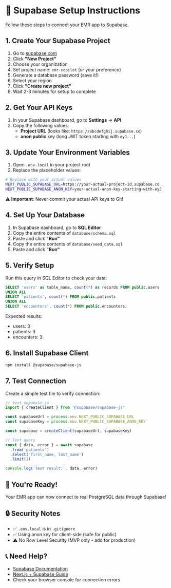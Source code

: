 # 🚀 Supabase Setup Instructions

Follow these steps to connect your EMR app to Supabase.

## 1. Create Your Supabase Project

1. Go to [supabase.com](https://supabase.com)
2. Click **"New Project"**
3. Choose your organization
4. Set project name: `emr-copilot` (or your preference)
5. Generate a database password (save it!)
6. Select your region
7. Click **"Create new project"**
8. Wait 2-3 minutes for setup to complete

## 2. Get Your API Keys

1. In your Supabase dashboard, go to **Settings** → **API**
2. Copy the following values:
   - **Project URL** (looks like: `https://abcdefghij.supabase.co`)
   - **anon public** key (long JWT token starting with `eyJ...`)

## 3. Update Your Environment Variables

1. Open `.env.local` in your project root
2. Replace the placeholder values:

```bash
# Replace with your actual values
NEXT_PUBLIC_SUPABASE_URL=https://your-actual-project-id.supabase.co
NEXT_PUBLIC_SUPABASE_ANON_KEY=your-actual-anon-key-starting-with-eyJ
```

⚠️ **Important**: Never commit your actual API keys to Git!

## 4. Set Up Your Database

1. In Supabase dashboard, go to **SQL Editor**
2. Copy the entire contents of `database/schema.sql`
3. Paste and click **"Run"**
4. Copy the entire contents of `database/seed_data.sql`
5. Paste and click **"Run"**

## 5. Verify Setup

Run this query in SQL Editor to check your data:

```sql
SELECT 'users' as table_name, count(*) as records FROM public.users
UNION ALL
SELECT 'patients', count(*) FROM public.patients
UNION ALL  
SELECT 'encounters', count(*) FROM public.encounters;
```

Expected results:
- users: 3
- patients: 3  
- encounters: 3

## 6. Install Supabase Client

```bash
npm install @supabase/supabase-js
```

## 7. Test Connection

Create a simple test file to verify connection:

```javascript
// test-supabase.js
import { createClient } from '@supabase/supabase-js'

const supabaseUrl = process.env.NEXT_PUBLIC_SUPABASE_URL
const supabaseKey = process.env.NEXT_PUBLIC_SUPABASE_ANON_KEY

const supabase = createClient(supabaseUrl, supabaseKey)

// Test query
const { data, error } = await supabase
  .from('patients')
  .select('first_name, last_name')
  .limit(1)

console.log('Test result:', data, error)
```

## 🎉 You're Ready!

Your EMR app can now connect to real PostgreSQL data through Supabase!

## 🔒 Security Notes

- ✅ `.env.local` is in `.gitignore` 
- ✅ Using anon key for client-side (safe for public)
- ⚠️ No Row Level Security (MVP only - add for production)

## 📞 Need Help?

- [Supabase Documentation](https://supabase.com/docs)
- [Next.js + Supabase Guide](https://supabase.com/docs/guides/getting-started/quickstarts/nextjs)
- Check your browser console for connection errors